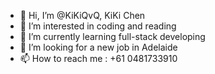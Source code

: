 - 👋 Hi, I’m @KiKiQvQ, KiKi Chen
- 👀 I’m interested in coding and reading
- 🌱 I’m currently learning full-stack developing
- 💞️ I’m looking for a new job in Adelaide 
- 📫 How to reach me : +61 0481733910


<!---
KiKiQvQ/KiKiQvQ is a ✨ special ✨ repository because its `README.md` (this file) appears on your GitHub profile.
You can click the Preview link to take a look at your changes.
--->

